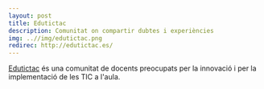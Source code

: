 ```yaml
---
layout: post
title: Edutictac
description: Comunitat on compartir dubtes i experiències
img: ..//img/edutictac.png
redirec: http://edutictac.es/
---
```


[Edutictac](http://edutictac.es/) és una comunitat de docents preocupats per la innovació i per la implementació de les TIC a l'aula.

<div class="img_row">
	<img class="col three" src="{{ site.baseurl }}http://edutictac.es/assets/images/edutictac.es_700_300_2_.png" alt="" title="edutictac.es"/>
</div>
<div class="col three caption">
</div>
